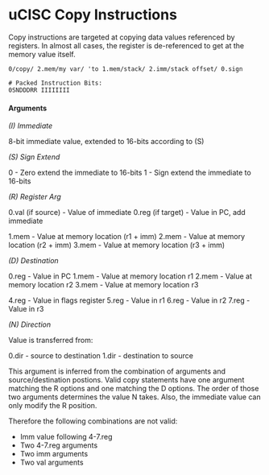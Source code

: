 # uCISC Copy Instructions

Copy instructions are targeted at copying data values referenced by
registers. In almost all cases, the register is de-referenced to get
at the memory value itself.

```
0/copy/ 2.mem/my var/ 'to 1.mem/stack/ 2.imm/stack offset/ 0.sign

# Packed Instruction Bits:
0SNDDDRR IIIIIIII
```

#### Arguments

*(I) Immediate*

8-bit immediate value, extended to 16-bits according to (S)

*(S) Sign Extend*

0 - Zero extend the immediate to 16-bits
1 - Sign extend the immediate to 16-bits

*(R) Register Arg*

0.val (if source) - Value of immediate
0.reg (if target) - Value in PC, add immediate

1.mem - Value at memory location (r1 + imm)
2.mem - Value at memory location (r2 + imm)
3.mem - Value at memory location (r3 + imm)

*(D) Destination*

0.reg - Value in PC
1.mem - Value at memory location r1
2.mem - Value at memory location r2
3.mem - Value at memory location r3

4.reg - Value in flags register
5.reg - Value in r1
6.reg - Value in r2
7.reg - Value in r3

*(N) Direction*

Value is transferred from:

0.dir - source to destination
1.dir - destination to source

This argument is inferred from the combination of arguments and
source/destination postions. Valid copy statements have one argument
matching the R options and one matching the D options. The order of
those two arguments determines the value N takes. Also, the immediate
value can only modify the R position.

Therefore the following combinations are not valid:

 - Imm value following 4-7.reg
 - Two 4-7.reg arguments
 - Two imm arguments
 - Two val arguments

